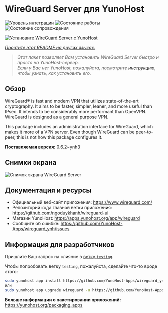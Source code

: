 <!--
Важно: этот README был автоматически сгенерирован <https://github.com/YunoHost/apps/tree/master/tools/readme_generator>
Он НЕ ДОЛЖЕН редактироваться вручную.
-->

# WireGuard Server для YunoHost

[![Уровень интеграции](https://apps.yunohost.org/badge/integration/wireguard)](https://ci-apps.yunohost.org/ci/apps/wireguard/)
![Состояние работы](https://apps.yunohost.org/badge/state/wireguard)
![Состояние сопровождения](https://apps.yunohost.org/badge/maintained/wireguard)

[![Установите WireGuard Server с YunoHost](https://install-app.yunohost.org/install-with-yunohost.svg)](https://install-app.yunohost.org/?app=wireguard)

*[Прочтите этот README на других языках.](./ALL_README.md)*

> *Этот пакет позволяет Вам установить WireGuard Server быстро и просто на YunoHost-сервер.*  
> *Если у Вас нет YunoHost, пожалуйста, посмотрите [инструкцию](https://yunohost.org/install), чтобы узнать, как установить его.*

## Обзор

WireGuard® is fast and modern VPN that utilizes state-of-the-art cryptography. It aims to be faster, simpler, leaner, and more useful than IPsec. It intends to be considerably more performant than OpenVPN. WireGuard is designed as a general purpose VPN.

This package includes an administration interface for WireGuard, which makes it more of a VPN server. Even though WireGuard can be peer-to-peer, this is not how this package configures it.


**Поставляемая версия:** 0.6.2~ynh3

## Снимки экрана

![Снимок экрана WireGuard Server](./doc/screenshots/screenshot.png)

## Документация и ресурсы

- Официальный веб-сайт приложения: <https://www.wireguard.com/>
- Репозиторий кода главной ветки приложения: <https://github.com/ngoduykhanh/wireguard-ui>
- Магазин YunoHost: <https://apps.yunohost.org/app/wireguard>
- Сообщите об ошибке: <https://github.com/YunoHost-Apps/wireguard_ynh/issues>

## Информация для разработчиков

Пришлите Ваш запрос на слияние в [ветку `testing`](https://github.com/YunoHost-Apps/wireguard_ynh/tree/testing).

Чтобы попробовать ветку `testing`, пожалуйста, сделайте что-то вроде этого:

```bash
sudo yunohost app install https://github.com/YunoHost-Apps/wireguard_ynh/tree/testing --debug
или
sudo yunohost app upgrade wireguard -u https://github.com/YunoHost-Apps/wireguard_ynh/tree/testing --debug
```

**Больше информации о пакетировании приложений:** <https://yunohost.org/packaging_apps>
